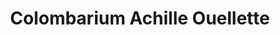 ---
title: "Colombarium Achille Ouellette"
url: /mont-laurier/colombarium-achille-ouellette/
shop: funeral directors
---